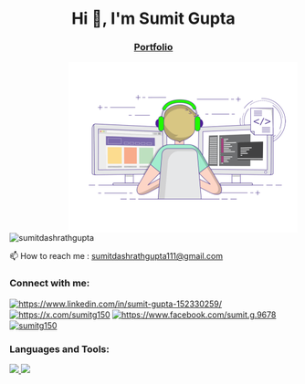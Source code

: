 <h1 align="center">Hi 👋, I'm Sumit Gupta</h1>
<h3 align="center"><a href="https://sumitg-dev.netlify.app/" target="_blank">Portfolio</a></h3>
<img align="right" alt="coding" width="400" src="img.gif">
<p align="left"> <img src="https://komarev.com/ghpvc/?username=sumitdashrathgupta&label=Profile%20views&color=0e75b6&style=flat" alt="sumitdashrathgupta" /> </p>

📫 How to reach me : sumitdashrathgupta111@gmail.com

<h3 align="left">Connect with me:</h3>
<p align="left">
<a href="https://www.linkedin.com/in/sumitgupta150/" target="blank"><img align="center" src="https://raw.githubusercontent.com/rahuldkjain/github-profile-readme-generator/master/src/images/icons/Social/linked-in-alt.svg" alt="https://www.linkedin.com/in/sumit-gupta-152330259/" height="30" width="40" /></a>
<a href="https://twitter.com/https://x.com/sumitg150" target="blank"><img align="center" src="https://raw.githubusercontent.com/rahuldkjain/github-profile-readme-generator/master/src/images/icons/Social/twitter.svg" alt="https://x.com/sumitg150" height="30" width="40" /></a>
<a href="https://fb.com/https://www.facebook.com/sumit.g.9678" target="blank"><img align="center" src="https://raw.githubusercontent.com/rahuldkjain/github-profile-readme-generator/master/src/images/icons/Social/facebook.svg" alt="https://www.facebook.com/sumit.g.9678" height="30" width="40" /></a>
<a href="https://instagram.com/sumitg150" target="blank"><img align="center" src="https://raw.githubusercontent.com/rahuldkjain/github-profile-readme-generator/master/src/images/icons/Social/instagram.svg" alt="sumitg150" height="30" width="40" /></a>
</p>

<h3 align="left">Languages and Tools:</h3>
<p align="left">
<a href="https://skillicons.dev">
    <img src="https://skillicons.dev/icons?i=html,css,js,typescript,react,redux" />
     <img src="https://skillicons.dev/icons?i=nodejs,git,github,mongodb,androidstudio" />
</a>
</p>
